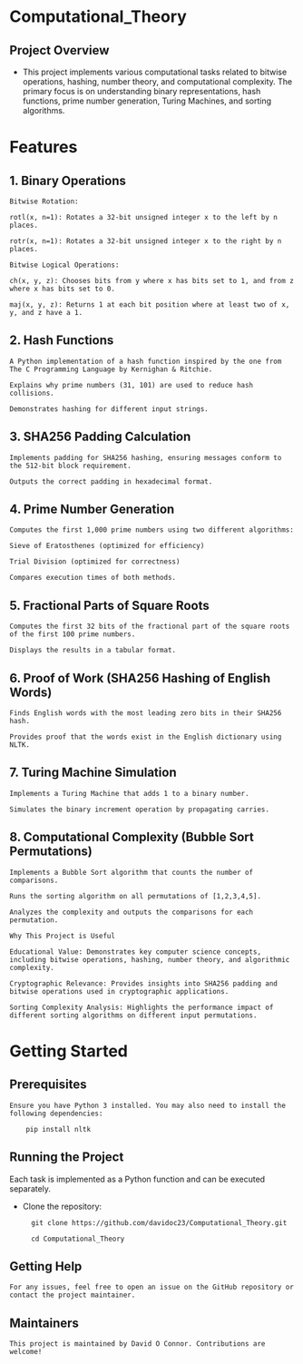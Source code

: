 # Computational_Theory
## Project Overview

- This project implements various computational tasks related to bitwise operations, hashing, number theory, and computational complexity. The primary focus is on understanding binary representations, hash functions, prime number generation, Turing Machines, and sorting algorithms.

# Features

## 1. Binary Operations

    Bitwise Rotation:

    rotl(x, n=1): Rotates a 32-bit unsigned integer x to the left by n places.

    rotr(x, n=1): Rotates a 32-bit unsigned integer x to the right by n places.

    Bitwise Logical Operations:

    ch(x, y, z): Chooses bits from y where x has bits set to 1, and from z where x has bits set to 0.

    maj(x, y, z): Returns 1 at each bit position where at least two of x, y, and z have a 1.

## 2. Hash Functions

    A Python implementation of a hash function inspired by the one from The C Programming Language by Kernighan & Ritchie.

    Explains why prime numbers (31, 101) are used to reduce hash collisions.

    Demonstrates hashing for different input strings.

## 3. SHA256 Padding Calculation

    Implements padding for SHA256 hashing, ensuring messages conform to the 512-bit block requirement.

    Outputs the correct padding in hexadecimal format.

## 4. Prime Number Generation

    Computes the first 1,000 prime numbers using two different algorithms:

    Sieve of Eratosthenes (optimized for efficiency)

    Trial Division (optimized for correctness)

    Compares execution times of both methods.

## 5. Fractional Parts of Square Roots

    Computes the first 32 bits of the fractional part of the square roots of the first 100 prime numbers.

    Displays the results in a tabular format.

## 6. Proof of Work (SHA256 Hashing of English Words)

    Finds English words with the most leading zero bits in their SHA256 hash.

    Provides proof that the words exist in the English dictionary using NLTK.

## 7. Turing Machine Simulation

    Implements a Turing Machine that adds 1 to a binary number.

    Simulates the binary increment operation by propagating carries.

## 8. Computational Complexity (Bubble Sort Permutations)

    Implements a Bubble Sort algorithm that counts the number of comparisons.

    Runs the sorting algorithm on all permutations of [1,2,3,4,5].

    Analyzes the complexity and outputs the comparisons for each permutation.

    Why This Project is Useful

    Educational Value: Demonstrates key computer science concepts, including bitwise operations, hashing, number theory, and algorithmic complexity.

    Cryptographic Relevance: Provides insights into SHA256 padding and bitwise operations used in cryptographic applications.

    Sorting Complexity Analysis: Highlights the performance impact of different sorting algorithms on different input permutations.

# Getting Started

## Prerequisites

    Ensure you have Python 3 installed. You may also need to install the following dependencies:

        pip install nltk

## Running the Project

Each task is implemented as a Python function and can be executed separately.

- Clone the repository:

        git clone https://github.com/davidoc23/Computational_Theory.git
    
        cd Computational_Theory


## Getting Help

    For any issues, feel free to open an issue on the GitHub repository or contact the project maintainer.

## Maintainers

    This project is maintained by David O Connor. Contributions are welcome!
